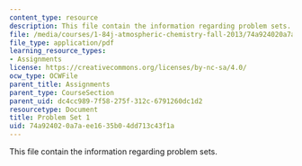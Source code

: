 ```yaml
---
content_type: resource
description: This file contain the information regarding problem sets.
file: /media/courses/1-84j-atmospheric-chemistry-fall-2013/74a924020a7aee1635b04dd713c43f1a_MIT1_84JF13_ProblemSet1.pdf
file_type: application/pdf
learning_resource_types:
- Assignments
license: https://creativecommons.org/licenses/by-nc-sa/4.0/
ocw_type: OCWFile
parent_title: Assignments
parent_type: CourseSection
parent_uid: dc4cc989-7f58-275f-312c-6791260dc1d2
resourcetype: Document
title: Problem Set 1
uid: 74a92402-0a7a-ee16-35b0-4dd713c43f1a
---
```

This file contain the information regarding problem sets.